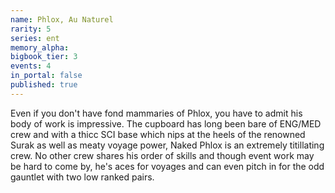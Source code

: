 ```yaml
---
name: Phlox, Au Naturel
rarity: 5
series: ent
memory_alpha:
bigbook_tier: 3
events: 4
in_portal: false
published: true
---
```


Even if you don't have fond mammaries of Phlox, you have to admit his body of work is impressive. The cupboard has long been bare of ENG/MED crew and with a thicc SCI base which nips at the heels of the renowned Surak as well as meaty voyage power, Naked Phlox is an extremely titillating crew. No other crew shares his order of skills and though event work may be hard to come by, he's aces for voyages and can even pitch in for the odd gauntlet with two low ranked pairs.
